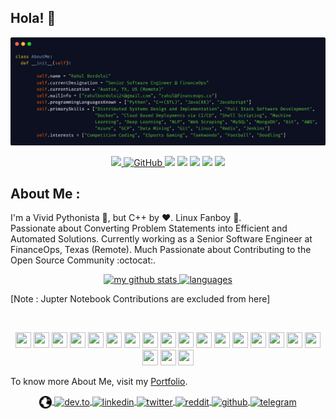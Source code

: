 ## Hola! 👋 <br>

![Ok](./About-Me.png)

<p align="center">
    <a href="https://rahulbordoloi.me">
        <img src = "https://img.shields.io/static/v1?label=Profile+views&message=188&color=brightgreen">
        <img alt="GitHub" src="https://img.shields.io/badge/dynamic/json?logo=github&label=GitHub+Followers&labelColor=282c34&color=181717&query=%24.data.totalSubs&url=https%3A%2F%2Fapi.spencerwoo.com%2Fsubstats%2F%3Fsource%3Dgithub%26queryKey%3Drahulbordoloi&longCache=true">
    </a>
    <img src="https://media.giphy.com/media/WUlplcMpOCEmTGBtBW/giphy.gif" width="30">
    <!--<img src="https://img.shields.io/stackexchange/stackoverflow/r/13598602?style=flat-square">-->
    <img src="https://img.shields.io/badge/Open%20Source-8-orange?style=flat-square">
    <img src="https://img.shields.io/badge/Full%20Stack-5-orange?style=flat-square">
    <img src="https://img.shields.io/badge/NPM%20Packages-2-red?style=flat-square">
    <img src="https://img.shields.io/badge/PyPi%20Packages-4-lightgrey?style=flat-square">
    
<p>

## About Me :

I'm a Vivid Pythonista :snake:, but C++ by :heart:. Linux Fanboy :penguin:. <br>
Passionate about Converting Problem Statements into Efficient and Automated Solutions. 
Currently working as a Senior Software Engineer at FinanceOps, Texas (Remote). Much Passionate about Contributing to the Open Source Community :octocat:.
<br>

<!--[Linkedin](https://linkedin.com/in/rahulbordoloi) <br>
[Blog](https://dev.to/rahulbordoloi) <br>
[Twitter](https://twitter.com/DevR07) <br>-->

<!--
**rahulbordoloi/rahulbordoloi** is a ✨ _special_ ✨ repository because its `README.md` (this file) appears on your GitHub profile.

Here are some ideas to get you started:

- 🔭 I’m currently working on ...
- 🌱 I’m currently learning ...
- 👯 I’m looking to collaborate on ...
- 🤔 I’m looking for help with ...
- 💬 Ask me about ...
- 📫 How to reach me: ...
- 😄 Pronouns: ...
- ⚡ Fun fact: ...
-->

<a align="center" href="https://rahulbordoloi.me">
<p align="center">
<img src="https://github-readme-stats.rahulbordoloi.vercel.app/api?username=rahulbordoloi&show_icons=true&theme=tokyonight&count_private=true" alt="my github stats" width="420"/>&nbsp;<img src="https://github-readme-stats.vercel.app/api/top-langs/?username=rahulbordoloi&langs_count=4&layout=compact&theme=tokyonight&count_private=true&hide=Jupyter%20Notebook,HTML" alt="languages" height="165">
</p>
</a>

<!--[![Top Langs](https://github-readme-stats.vercel.app/api/top-langs/?username=rahulbordoloi&hide=Jupyter%20Notebook)](https://github.com/rahulbordoloi/github-readme-stats) <br>-->

[Note : Jupter Notebook Contributions are excluded from here]

</br>

<p align="center">

<img src="https://github.com/jalbertsr/logo-badge-images/blob/master/img/rsz_python.png?raw=trueg" width="25px" height="25px"/>
<img src="https://github.com/isocpp/logos/blob/master/cpp_logo.svg" width="25px" height="25px"/>
<img src="https://raw.githubusercontent.com/jmnote/z-icons/master/svg/c.svg" width="25px" height="25px"/>
<img src="https://raw.githubusercontent.com/jmnote/z-icons/master/svg/java.svg" width="25px" height="25px"/>
<img src="https://cdn.worldvectorlogo.com/logos/linux-tux.svg" width="25px" height="25px"/>

<img src="https://www.vectorlogo.zone/logos/tensorflow/tensorflow-icon.svg" width="25px" height="25px"/>
<img src="https://www.vectorlogo.zone/logos/pytorch/pytorch-icon.svg" width="25px" height="25px"/>
<img src="https://upload.wikimedia.org/wikipedia/commons/thumb/a/ae/Keras_logo.svg/512px-Keras_logo.svg.png" width="25px" height="25px"/>
<img src="https://cdn.worldvectorlogo.com/logos/mysql-6.svg" width="25px" height="25px"/>
<img src="https://cdn.worldvectorlogo.com/logos/docker.svg" width="25px" height="25px"/>
<img src="https://cdn.worldvectorlogo.com/logos/gunicorn.svg" width="25px" height="25px"/>
<img src="https://cdn.worldvectorlogo.com/logos/nginx.svg" width="25px" height="25px"/>
<img src="https://cdn.worldvectorlogo.com/logos/jenkins-1.svg" width="25px" height="25px"/>
<img src="https://cdn.jsdelivr.net/npm/simple-icons@3.0.1/icons/flask.svg" width="25px" height="25px"/>
<img src="https://cdn.worldvectorlogo.com/logos/amazon-web-services-2.svg" width="25px" height="25px"/>
<img src="https://cdn.worldvectorlogo.com/logos/azure-1.svg" width="25px" height="25px"/>
<!-- <img src="https://cdn.worldvectorlogo.com/logos/heroku.svg" width="25px" height="25px"/> -->
<!-- <img src="https://www.vectorlogo.zone/logos/netlify/netlify-icon.svg" width="25px" height="25px"/> -->

<!-- <img src="https://cdn.worldvectorlogo.com/logos/html5.svg" width="25px" height="25px"/>
<img src="https://cdn.worldvectorlogo.com/logos/css3.svg" width="25px" height="25px"/> -->
<img src="https://raw.githubusercontent.com/jmnote/z-icons/master/svg/javascript.svg" width="25px" height="25px"/>
<!-- <img src="https://cdn.worldvectorlogo.com/logos/react.svg" width="25px" height="25px"/> -->
<!-- <img src="https://cdn.worldvectorlogo.com/logos/nodejs-1.svg" width="25px" height="25px"/> -->
<img src="https://cdn.worldvectorlogo.com/logos/mongodb-icon-1.svg" width="25px" height="25px"/>
<img src="https://cdn.worldvectorlogo.com/logos/redis.svg" width="25px" height="25px"/>

<img src="https://cdn.worldvectorlogo.com/logos/git-icon.svg" width="25px" height="25px"/>
<!-- <img src="https://cdn.worldvectorlogo.com/logos/github-icon-1.svg" width="25px" height="25px"/>
<img src="https://cdn.worldvectorlogo.com/logos/gitlab.svg" width="25px" height="25px"/>
<img src="https://upload.wikimedia.org/wikipedia/commons/thumb/a/a1/PyCharm_Logo.svg/512px-PyCharm_Logo.svg.png" width="25px" height="25px"/>
<img src="https://cdn.worldvectorlogo.com/logos/visual-studio-code-1.svg" width="25px" height="25px"/>
<img src="https://cdn.worldvectorlogo.com/logos/sublime-text.svg" width="25px" height="25px"/>
<img src="https://upload.wikimedia.org/wikipedia/commons/thumb/3/38/Jupyter_logo.svg/800px-Jupyter_logo.svg.png" width="25px" height="25px"/>  -->
<!-- <img src="https://cdn.jsdelivr.net/npm/simple-icons@3.0.1/icons/pypi.svg" width="25px" height="25px"/> -->
<!-- <img src="https://cdn.jsdelivr.net/npm/simple-icons@3.0.1/icons/npm.svg" width="25px" height="25px"/> -->

</p>

To know more About Me, visit my [Portfolio](https://rahulbordoloi.me). <br>

<p align="center">

<a href="https://rahulbordoloi.me" target="blank">
<img align="center" src="https://raw.githubusercontent.com/iconic/open-iconic/master/svg/globe.svg" alt="rahulbordoloi" height="20" width="20" />
</a>

<a href="https://dev.to/rahulbordoloi" target="blank">
<img align="center" src="https://cdn.jsdelivr.net/npm/simple-icons@3.0.1/icons/dev-dot-to.svg" alt="dev.to" height="20" width="20" />
</a>

<a href="https://linkedin.com/in/rahulbordoloi" target="blank">
<img align="center" src="https://cdn.jsdelivr.net/npm/simple-icons@3.0.1/icons/linkedin.svg" alt="linkedin" height="20" width="20" />
</a>

<a href="https://twitter.com/DevR07" target="blank">
<img align="center" src="https://cdn.jsdelivr.net/npm/simple-icons@3.0.1/icons/twitter.svg" alt="twitter" height="20" width="20" />
</a>

<a href="https://www.reddit.com/user/rahulbordoloi" target="blank">
<img align="center" src="https://cdn.jsdelivr.net/npm/simple-icons@3.0.1/icons/reddit.svg" alt="reddit" height="20" width="20" />
</a>
<a href="https://github.com/rahulbordoloi" target="blank">
<img align="center" src="https://cdn.jsdelivr.net/npm/simple-icons@3.0.1/icons/github.svg" alt="github" height="20" width="20" />
</a>
<!--<a href="https://gitlab.com/rahulbordoloi" target="blank">
<img align="center" src="https://cdn.jsdelivr.net/npm/simple-icons@3.0.1/icons/gitlab.svg" alt="gitlab" height="20" width="20" />
</a>-->
<a href="https://t.me/rahulbordoloi" target="blank">
<img align="center" src="https://cdn.jsdelivr.net/npm/simple-icons@3.0.1/icons/telegram.svg" alt="telegram" height="20" width="20" />
</a>

</p>
